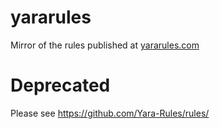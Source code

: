 # yararules
Mirror of the rules published at [yararules.com](http://yararules.com/)

# Deprecated
Please see https://github.com/Yara-Rules/rules/
